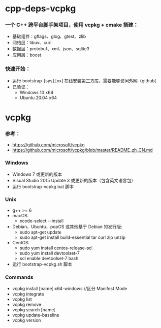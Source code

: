# cpp-deps-vcpkg

### 一个 C++ 跨平台脚手架项目，使用 vcpkg + cmake 搭建：
- 基础组件：gflags、glog、gtest、zlib
- 网络层：libuv、curl
- 数据层：protobuf、xml、json、sqlite3
- 应用层：boost

### 快速开始：
- 运行 bootstrap-[sys].[xx] 在线安装第三方库，需要能够访问外网（github）
- 已验证：
  - Windows 10 x64
  - Ubuntu 20.04 x64



# vcpkg

### 参考：
- https://github.com/microsoft/vcpkg
- https://github.com/microsoft/vcpkg/blob/master/README_zh_CN.md

### Windows
- Windows 7 或更新的版本
- Visual Studio 2015 Update 3 或更新的版本（包含英文语言包）
- 运行 bootstrap-vcpkg.bat 脚本

### Unix
- g++ >= 6
- macOS:
  - xcode-select --install
- Debian，Ubuntu，popOS 或其他基于 Debian 的发行版:
  - sudo apt-get update
  - sudo apt-get install build-essential tar curl zip unzip
- CentOS:
  - sudo yum install centos-release-scl
  - sudo yum install devtoolset-7
  - scl enable devtoolset-7 bash
- 运行 bootstrap-vcpkg.sh 脚本

### Commands
- vcpkg install [name]:x64-windows //区分 Manifest Mode
- vcpkg integrate
- vcpkg list
- vcpkg remove
- vcpkg search [name]
- vcpkg update-baseline
- vcpkg version
